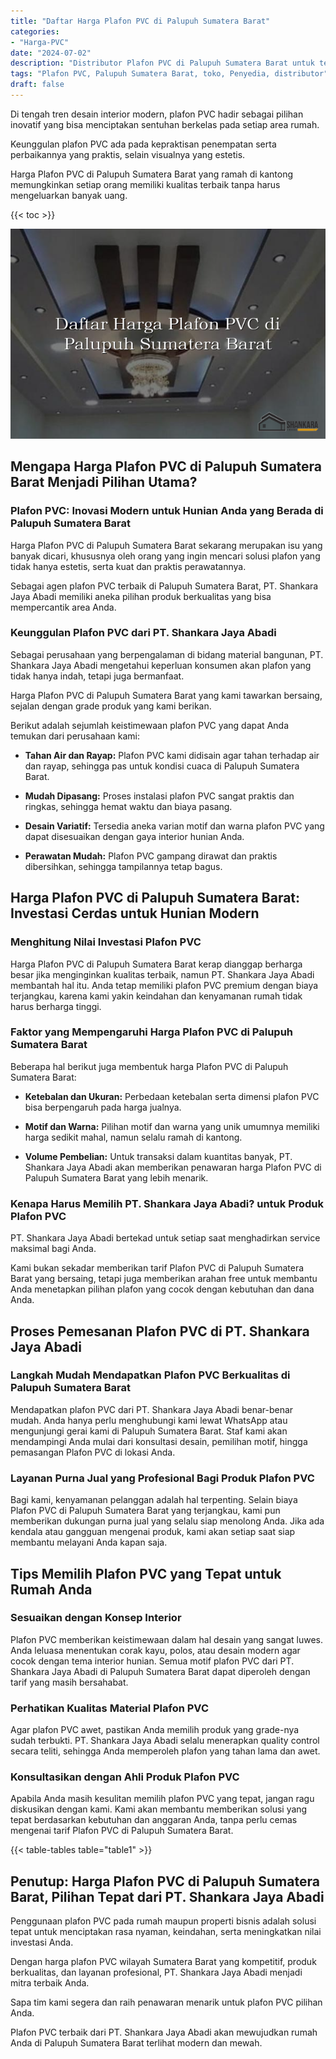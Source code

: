 ```yaml
---
title: "Daftar Harga Plafon PVC di Palupuh Sumatera Barat"
categories: 
- "Harga-PVC"
date: "2024-07-02"
description: "Distributor Plafon PVC di Palupuh Sumatera Barat untuk tempat tinggal, office, serta ritel. Material berkualitas, variasi motif, variasi warna elegan, beserta jasa instalasi ditangani oleh teknisi berpengalaman serta kepastian resmi!|Jasa penjualan Plafon PVC di Palupuh Sumatera Barat untuk keperluan rumah, kantor, atau gerai, beserta material berkualitas dan pemasangan oleh tenaga ahli profesional serta jaminan resmi.|Alternatif Plafon PVC di Palupuh Sumatera Barat yang terbukti bagi tempat tinggal, kantor, dan ritel, bersama panel unggulan dan instalasi oleh tim profesional dan kepastian resmi.|Distribusi Plafon PVC di Palupuh Sumatera Barat bagi hunian, perkantoran, serta gerai, beserta panel terbaik dan penempatan oleh teknisi berpengalaman, dilengkapi dengan garansi resmi.}"
tags: "Plafon PVC, Palupuh Sumatera Barat, toko, Penyedia, distributor"
draft: false
---
```


Di tengah tren desain interior modern, plafon PVC hadir sebagai pilihan inovatif yang bisa menciptakan sentuhan berkelas pada setiap area rumah.

Keunggulan plafon PVC ada pada kepraktisan penempatan serta perbaikannya yang praktis, selain visualnya yang estetis.

Harga Plafon PVC di Palupuh Sumatera Barat yang ramah di kantong memungkinkan setiap orang memiliki kualitas terbaik tanpa harus mengeluarkan banyak uang.

{{< toc >}}

![Daftar Harga Plafon PVC di Palupuh Sumatera Barat](/images/Harga-PVC/Daftar-Harga-Plafon-PVC-di-Palupuh-Sumatera-Barat.png)


## Mengapa Harga Plafon PVC di Palupuh Sumatera Barat Menjadi Pilihan Utama?

### Plafon PVC: Inovasi Modern untuk Hunian Anda yang Berada di Palupuh Sumatera Barat

Harga Plafon PVC di Palupuh Sumatera Barat sekarang merupakan isu yang banyak dicari, khususnya oleh orang yang ingin mencari solusi plafon yang tidak hanya estetis, serta kuat dan praktis perawatannya.

Sebagai agen plafon PVC terbaik di Palupuh Sumatera Barat, PT. Shankara Jaya Abadi memiliki aneka pilihan produk berkualitas yang bisa mempercantik area Anda.

### Keunggulan Plafon PVC dari PT. Shankara Jaya Abadi

Sebagai perusahaan yang berpengalaman di bidang material bangunan, PT. Shankara Jaya Abadi mengetahui keperluan konsumen akan plafon yang tidak hanya indah, tetapi juga bermanfaat.

Harga Plafon PVC di Palupuh Sumatera Barat yang kami tawarkan bersaing, sejalan dengan grade produk yang kami berikan.

Berikut adalah sejumlah keistimewaan plafon PVC yang dapat Anda temukan dari perusahaan kami:

- **Tahan Air dan Rayap:** Plafon PVC kami didisain agar tahan terhadap air dan rayap, sehingga pas untuk kondisi cuaca di Palupuh Sumatera Barat.

- **Mudah Dipasang:** Proses instalasi plafon PVC sangat praktis dan ringkas, sehingga hemat waktu dan biaya pasang.

- **Desain Variatif:** Tersedia aneka varian motif dan warna plafon PVC yang dapat disesuaikan dengan gaya interior hunian Anda.

- **Perawatan Mudah:** Plafon PVC gampang dirawat dan praktis dibersihkan, sehingga tampilannya tetap bagus.

## Harga Plafon PVC di Palupuh Sumatera Barat: Investasi Cerdas untuk Hunian Modern

### Menghitung Nilai Investasi Plafon PVC

Harga Plafon PVC di Palupuh Sumatera Barat kerap dianggap berharga besar jika menginginkan kualitas terbaik, namun PT. Shankara Jaya Abadi membantah hal itu. Anda tetap memiliki plafon PVC premium dengan biaya terjangkau, karena kami yakin keindahan dan kenyamanan rumah tidak harus berharga tinggi.

### Faktor yang Mempengaruhi Harga Plafon PVC di Palupuh Sumatera Barat

Beberapa hal berikut juga membentuk harga Plafon PVC di Palupuh Sumatera Barat:

- **Ketebalan dan Ukuran:** Perbedaan ketebalan serta dimensi plafon PVC bisa berpengaruh pada harga jualnya.

- **Motif dan Warna:** Pilihan motif dan warna yang unik umumnya memiliki harga sedikit mahal, namun selalu ramah di kantong.

- **Volume Pembelian:** Untuk transaksi dalam kuantitas banyak, PT. Shankara Jaya Abadi akan memberikan penawaran harga Plafon PVC di Palupuh Sumatera Barat yang lebih menarik.

### Kenapa Harus Memilih PT. Shankara Jaya Abadi? untuk Produk Plafon PVC

PT. Shankara Jaya Abadi bertekad untuk setiap saat menghadirkan service maksimal bagi Anda.

Kami bukan sekadar memberikan tarif Plafon PVC di Palupuh Sumatera Barat yang bersaing, tetapi juga memberikan arahan free untuk membantu Anda menetapkan pilihan plafon yang cocok dengan kebutuhan dan dana Anda.

## Proses Pemesanan Plafon PVC di PT. Shankara Jaya Abadi

### Langkah Mudah Mendapatkan Plafon PVC Berkualitas di Palupuh Sumatera Barat

Mendapatkan plafon PVC dari PT. Shankara Jaya Abadi benar-benar mudah. Anda hanya perlu menghubungi kami lewat WhatsApp atau mengunjungi gerai kami di Palupuh Sumatera Barat. Staf kami akan mendampingi Anda mulai dari konsultasi desain, pemilihan motif, hingga pemasangan Plafon PVC di lokasi Anda.

### Layanan Purna Jual yang Profesional Bagi Produk Plafon PVC

Bagi kami, kenyamanan pelanggan adalah hal terpenting. Selain biaya Plafon PVC di Palupuh Sumatera Barat yang terjangkau, kami pun memberikan dukungan purna jual yang selalu siap menolong Anda. Jika ada kendala atau gangguan mengenai produk, kami akan setiap saat siap membantu melayani Anda kapan saja.

## Tips Memilih Plafon PVC yang Tepat untuk Rumah Anda

### Sesuaikan dengan Konsep Interior

Plafon PVC memberikan keistimewaan dalam hal desain yang sangat luwes. Anda leluasa menentukan corak kayu, polos, atau desain modern agar cocok dengan tema interior hunian. Semua motif plafon PVC dari PT. Shankara Jaya Abadi di Palupuh Sumatera Barat dapat diperoleh dengan tarif yang masih bersahabat.

### Perhatikan Kualitas Material Plafon PVC

Agar plafon PVC awet, pastikan Anda memilih produk yang grade-nya sudah terbukti. PT. Shankara Jaya Abadi selalu menerapkan quality control secara teliti, sehingga Anda memperoleh plafon yang tahan lama dan awet.

### Konsultasikan dengan Ahli Produk Plafon PVC

Apabila Anda masih kesulitan memilih plafon PVC yang tepat, jangan ragu diskusikan dengan kami. Kami akan membantu memberikan solusi yang tepat berdasarkan kebutuhan dan anggaran Anda, tanpa perlu cemas mengenai tarif Plafon PVC di Palupuh Sumatera Barat.

{{< table-tables table="table1" >}}

## Penutup: Harga Plafon PVC di Palupuh Sumatera Barat, Pilihan Tepat dari PT. Shankara Jaya Abadi

Penggunaan plafon PVC pada rumah maupun properti bisnis adalah solusi tepat untuk menciptakan rasa nyaman, keindahan, serta meningkatkan nilai investasi Anda.

Dengan harga plafon PVC wilayah Sumatera Barat yang kompetitif, produk berkualitas, dan layanan profesional, PT. Shankara Jaya Abadi menjadi mitra terbaik Anda.

Sapa tim kami segera dan raih penawaran menarik untuk plafon PVC pilihan Anda.

Plafon PVC terbaik dari PT. Shankara Jaya Abadi akan mewujudkan rumah Anda di Palupuh Sumatera Barat terlihat modern dan mewah.